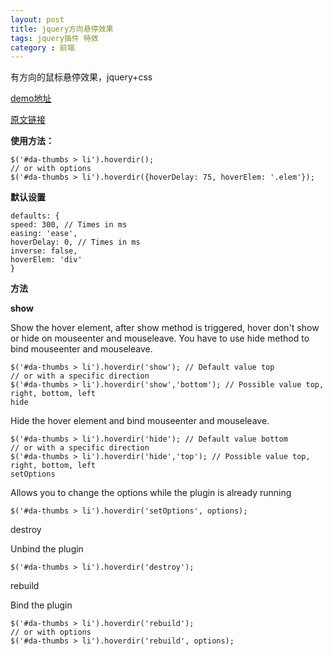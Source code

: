 ```yaml
---
layout: post
title: jquery方向悬停效果
tags: jquery插件 特效
category : 前端
---
```


有方向的鼠标悬停效果，jquery+css


[demo地址](http://tympanus.net/TipsTricks/DirectionAwareHoverEffect/)

[原文链接](https://github.com/codrops/DirectionAwareHoverEffect#default-options)



**使用方法：**

    $('#da-thumbs > li').hoverdir();
    // or with options
    $('#da-thumbs > li').hoverdir({hoverDelay: 75, hoverElem: '.elem'});
**默认设置**

    defaults: {
    speed: 300, // Times in ms
    easing: 'ease',
    hoverDelay: 0, // Times in ms
    inverse: false,
    hoverElem: 'div'
    }
**方法**

**show**

Show the hover element, after show method is triggered, hover don't show or hide on mouseenter and mouseleave. You have to use hide method to bind mouseenter and mouseleave.

    $('#da-thumbs > li').hoverdir('show'); // Default value top
    // or with a specific direction
    $('#da-thumbs > li').hoverdir('show','bottom'); // Possible value top, right, bottom, left
    hide

Hide the hover element and bind mouseenter and mouseleave.

    $('#da-thumbs > li').hoverdir('hide'); // Default value bottom
    // or with a specific direction
    $('#da-thumbs > li').hoverdir('hide','top'); // Possible value top, right, bottom, left
    setOptions

Allows you to change the options while the plugin is already running

    $('#da-thumbs > li').hoverdir('setOptions', options);
destroy

Unbind the plugin

    $('#da-thumbs > li').hoverdir('destroy');
rebuild

Bind the plugin

    $('#da-thumbs > li').hoverdir('rebuild');
    // or with options
    $('#da-thumbs > li').hoverdir('rebuild', options);